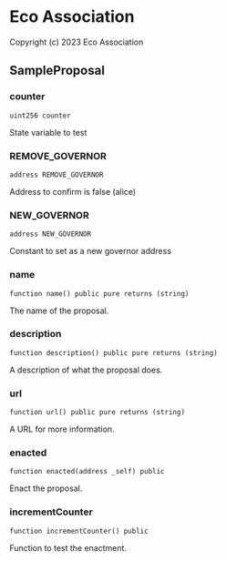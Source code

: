 # Eco Association

Copyright (c) 2023 Eco Association

## SampleProposal

### counter

```solidity
uint256 counter
```

State variable to test

### REMOVE_GOVERNOR

```solidity
address REMOVE_GOVERNOR
```

Address to confirm is false (alice)

### NEW_GOVERNOR

```solidity
address NEW_GOVERNOR
```

Constant to set as a new governor address

### name

```solidity
function name() public pure returns (string)
```

The name of the proposal.

### description

```solidity
function description() public pure returns (string)
```

A description of what the proposal does.

### url

```solidity
function url() public pure returns (string)
```

A URL for more information.

### enacted

```solidity
function enacted(address _self) public
```

Enact the proposal.

### incrementCounter

```solidity
function incrementCounter() public
```

Function to test the enactment.


